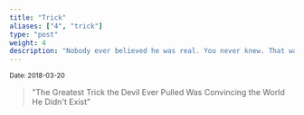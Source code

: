 ```yaml
---
title: "Trick"
aliases: ["4", "trick"]
type: "post"
weight: 4
description: "Nobody ever believed he was real. You never knew. That was his power."
---
```

<small>Date: 2018-03-20</small>

> "The Greatest Trick the Devil Ever Pulled Was Convincing the World He Didn't Exist"